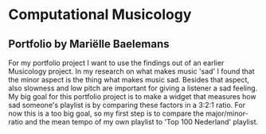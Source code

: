 # Computational Musicology

## Portfolio by Mariëlle Baelemans



For my portfolio project I want to use the findings out of an earlier Musicology project. In my research on what makes music 'sad' I found that the minor aspect is the thing what makes music sad. Besides that aspect, also slowness and low pitch are important for giving a listener a sad feeling. My big goal for this portfolio project is to make a widget that measures how sad someone's playlist is by comparing these factors in a 3:2:1 ratio. For now this is a too big goal, so my first step is to compare the major/minor- ratio and the mean tempo of my own playlist to 'Top 100 Nederland' playlist. 
